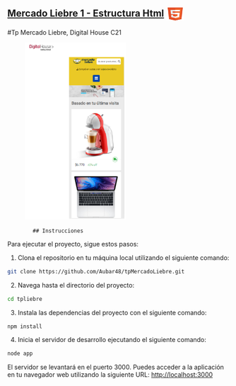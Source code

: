 ## [Mercado Liebre 1 - Estructura Html](https://github.com/Aubar48/tpMercadoLiebre/tree/estructura-html) <img align="center" alt="HTML" height="30" width="40" src="https://raw.githubusercontent.com/devicons/devicon/master/icons/html5/html5-original.svg"> 


#Tp Mercado Liebre, Digital House C21 
          <figure><img src="./mock/mercadoLiebre.png" alt="logo" style="height: 400px;"></figure>

            ## Instrucciones

Para ejecutar el proyecto, sigue estos pasos:

1. Clona el repositorio en tu máquina local utilizando el siguiente comando:

```bash
git clone https://github.com/Aubar48/tpMercadoLiebre.git
```

2. Navega hasta el directorio del proyecto:

```bash
cd tpliebre
```

3. Instala las dependencias del proyecto con el siguiente comando:

```bash
npm install
```

4. Inicia el servidor de desarrollo ejecutando el siguiente comando:

```bash
node app
```

El servidor se levantará en el puerto 3000. Puedes acceder a la aplicación en tu navegador web utilizando la siguiente URL: [http://localhost:3000](http://localhost:3000)
